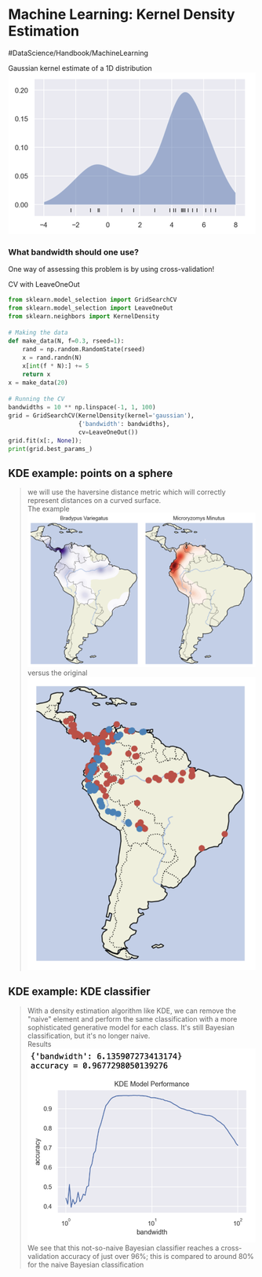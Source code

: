 # Machine Learning: Kernel Density Estimation
#DataScience/Handbook/MachineLearning

Gaussian kernel estimate of a 1D distribution
![](Machine%20Learning%20Kernel%20Density%20Estimation/99E96D83-215B-4DE0-B489-84E23C4701B3.png)

### What bandwidth should one use?
One way of assessing this problem is by using cross-validation!


CV with LeaveOneOut
```python
from sklearn.model_selection import GridSearchCV
from sklearn.model_selection import LeaveOneOut
from sklearn.neighbors import KernelDensity

# Making the data
def make_data(N, f=0.3, rseed=1):
    rand = np.random.RandomState(rseed)
    x = rand.randn(N)
    x[int(f * N):] += 5
    return x
x = make_data(20)

# Running the CV
bandwidths = 10 ** np.linspace(-1, 1, 100)
grid = GridSearchCV(KernelDensity(kernel='gaussian'),
                    {'bandwidth': bandwidths},
                    cv=LeaveOneOut())
grid.fit(x[:, None]);
print(grid.best_params_)
```


## KDE example: points on a sphere
> we will use the haversine distance metric which will correctly represent distances on a curved surface.   
The example
![](Machine%20Learning%20Kernel%20Density%20Estimation/6A325DFD-D0B4-48B2-B467-83FBF1FEB2FC.png) versus the original ![](Machine%20Learning%20Kernel%20Density%20Estimation/C9BB5C12-A0F9-4A3E-9AF6-4F6D8EE4CDDD.png)


## KDE example: KDE classifier
> With a density estimation algorithm like KDE, we can remove the "naive" element and perform the same classification with a more sophisticated generative model for each class. It's still Bayesian classification, but it's no longer naive.  
Results
![](Machine%20Learning%20Kernel%20Density%20Estimation/D9B33FE6-7939-4FB2-86DE-0C0E070ADF7B.png)
> We see that this not-so-naive Bayesian classifier reaches a cross-validation accuracy of just over 96%; this is compared to around 80% for the naive Bayesian classification  
